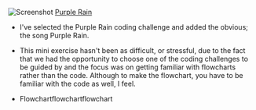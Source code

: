 

![Screenshot](http://i.imgur.com/Thxw7sb.png)
[Purple Rain](https://sarasoennichsen.github.io/mini_ex/miniex8/)
- I've selected the Purple Rain coding challenge and added the obvious; the song Purple Rain.

- This mini exercise hasn't been as difficult, or stressful, due to the fact that we had the opportunity to choose one of the coding challenges to be guided by and the focus was on getting familiar with flowcharts rather than the code. Although to make the flowchart, you have to be familiar with the code as well, I feel.

- Flowchartflowchartflowchart
